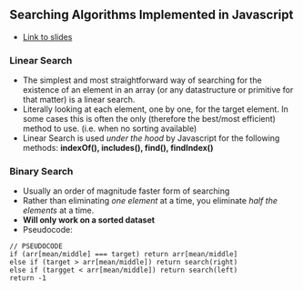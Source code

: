 ## Searching Algorithms Implemented in Javascript 
- [Link to slides](https://cs.slides.com/colt_steele/tries-21)

### Linear Search
- The simplest and most straightforward way of searching for the existence of an element in an array (or any datastructure or primitive for that matter) is a linear search.
- Literally looking at each element, one by one, for the target element. In some cases this is often the only (therefore the best/most efficient) method to use. (i.e. when no sorting available)
- Linear Search is used _under the hood_ by Javascript for the following methods: **indexOf(), includes(), find(), findIndex()**

### Binary Search
- Usually an order of magnitude faster form of searching 
- Rather than eliminating _one element_ at a time, you eliminate _half the elements_ at a time.
- **Will only work on a sorted dataset**
- Pseudocode:
```
// PSEUDOCODE
if (arr[mean/middle] === target) return arr[mean/middle]
else if (target > arr[mean/middle]) return search(right)
else if (targget < arr[mean/middle]) return search(left)
return -1
```